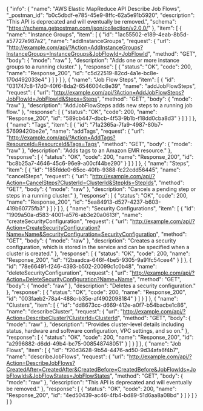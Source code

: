 {
  "info": {
    "name": "AWS Elastic MapReduce API Describe Job Flows",
    "_postman_id": "b0c5dbdf-e785-45e9-8ffc-62a5e91b5920",
    "description": "This API is deprecated and will eventually be removed.",
    "schema": "https://schema.getpostman.com/json/collection/v2.0.0/"
  },
  "item": [
    {
      "name": "Instance Groups",
      "item": [
        {
          "id": "1ac55502-e189-4eab-8b5d-a57727e987a2",
          "name": "addInstanceGroups",
          "request": {
            "url": "http://example.com/api/?Action=AddInstanceGroups?InstanceGroups=InstanceGroups&JobFlowId=JobFlowId",
            "method": "GET",
            "body": {
              "mode": "raw"
            },
            "description": "Adds one or more instance groups to a running cluster."
          },
          "response": [
            {
              "status": "OK",
              "code": 200,
              "name": "Response_200",
              "id": "c5d22519-82cd-4a1e-bc8e-170d492033e4"
            }
          ]
        }
      ]
    },
    {
      "name": "Job Flow Steps",
      "item": [
        {
          "id": "031747c8-17d0-40f6-8da2-6546004c8e39",
          "name": "addJobFlowSteps",
          "request": {
            "url": "http://example.com/api/?Action=AddJobFlowSteps?JobFlowId=JobFlowId&Steps=Steps",
            "method": "GET",
            "body": {
              "mode": "raw"
            },
            "description": "AddJobFlowSteps adds new steps to a running job flow."
          },
          "response": [
            {
              "status": "OK",
              "code": 200,
              "name": "Response_200",
              "id": "589cb447-dbcb-4f53-9b1b-f18dd0cba8d3"
            }
          ]
        }
      ]
    },
    {
      "name": "Tags",
      "item": [
        {
          "id": "71a2365a-7fa9-4987-80b7-57699420be2e",
          "name": "addTags",
          "request": {
            "url": "http://example.com/api/?Action=AddTags?ResourceId=ResourceId&Tags=Tags",
            "method": "GET",
            "body": {
              "mode": "raw"
            },
            "description": "Adds tags to an Amazon EMR resource."
          },
          "response": [
            {
              "status": "OK",
              "code": 200,
              "name": "Response_200",
              "id": "bc8b25a7-4646-45c6-96e9-a00cf44be290"
            }
          ]
        }
      ]
    },
    {
      "name": "Steps",
      "item": [
        {
          "id": "185fdde0-65cc-40fb-9388-fc22cdd56445",
          "name": "cancelSteps",
          "request": {
            "url": "http://example.com/api/?Action=CancelSteps?ClusterId=ClusterId&StepIds=StepIds",
            "method": "GET",
            "body": {
              "mode": "raw"
            },
            "description": "Cancels a pending step or steps in a running cluster."
          },
          "response": [
            {
              "status": "OK",
              "code": 200,
              "name": "Response_200",
              "id": "5ea84913-d527-4237-b603-419b60775fb3"
            }
          ]
        }
      ]
    },
    {
      "name": "Security Configurations",
      "item": [
        {
          "id": "1909a50a-d583-4001-a576-ab3e20a0613f",
          "name": "createSecurityConfiguration",
          "request": {
            "url": "http://example.com/api/?Action=CreateSecurityConfiguration?Name=Name&SecurityConfiguration=SecurityConfiguration",
            "method": "GET",
            "body": {
              "mode": "raw"
            },
            "description": "Creates a security configuration, which is stored in the service and can be specified when a cluster is created."
          },
          "response": [
            {
              "status": "OK",
              "code": 200,
              "name": "Response_200",
              "id": "f2baadca-646f-4be5-9305-9a91fc54cee4"
            }
          ]
        },
        {
          "id": "78e66491-f246-4393-b502-20099c1c0b48",
          "name": "deleteSecurityConfiguration",
          "request": {
            "url": "http://example.com/api/?Action=DeleteSecurityConfiguration?Name=Name",
            "method": "GET",
            "body": {
              "mode": "raw"
            },
            "description": "Deletes a security configuration."
          },
          "response": [
            {
              "status": "OK",
              "code": 200,
              "name": "Response_200",
              "id": "003faeb2-78a4-488c-b35e-af4902098184"
            }
          ]
        }
      ]
    },
    {
      "name": "Clusters",
      "item": [
        {
          "id": "dd8673cc-d669-412e-a0f7-b54bacbe1c86",
          "name": "describeCluster",
          "request": {
            "url": "http://example.com/api/?Action=DescribeCluster?ClusterId=ClusterId",
            "method": "GET",
            "body": {
              "mode": "raw"
            },
            "description": "Provides cluster-level details including status, hardware and software configuration, VPC settings, and so on."
          },
          "response": [
            {
              "status": "OK",
              "code": 200,
              "name": "Response_200",
              "id": "a2996882-d6dd-49b4-bc75-008548748051"
            }
          ]
        }
      ]
    },
    {
      "name": "Job Flows",
      "item": [
        {
          "id": "f20d3628-9b54-4476-ad50-9d34afa6f4b7",
          "name": "describeJobFlows",
          "request": {
            "url": "http://example.com/api/?Action=DescribeJobFlows?CreatedAfter=CreatedAfter&CreatedBefore=CreatedBefore&JobFlowIds=JobFlowIds&JobFlowStates=JobFlowStates",
            "method": "GET",
            "body": {
              "mode": "raw"
            },
            "description": "This API is deprecated and will eventually be removed."
          },
          "response": [
            {
              "status": "OK",
              "code": 200,
              "name": "Response_200",
              "id": "4ed50439-ac46-4fb4-bd89-51d6aa8a08bd"
            }
          ]
        }
      ]
    }
  ]
}